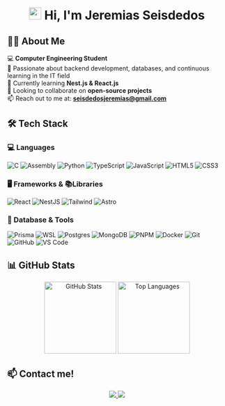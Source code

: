 <h1 align="center">
  <img src="https://media.giphy.com/media/hvRJCLFzcasrR4ia7z/giphy.gif" width="28">
  Hi, I'm Jeremias Seisdedos 
</h1>

## 👨‍💻 About Me
💻 **Computer Engineering Student**  
🎯 Passionate about backend development, databases, and continuous learning in the IT field                     
🌱 Currently learning **Nest.js & React.js**  
🚀 Looking to collaborate on **open-source projects**  
📫 Reach out to me at: **seisdedosjeremias@gmail.com**


## 🛠️ Tech Stack

### 💻  Languages 
![C](https://img.shields.io/badge/C-A8B9CC?style=for-the-badge&logo=c&logoColor=black)
![Assembly](https://img.shields.io/badge/Assembly-8E0D0D?style=for-the-badge&logo=assemblyscript&logoColor=white)
![Python](https://img.shields.io/badge/Python-3776AB?style=for-the-badge&logo=python&logoColor=white)
![TypeScript](https://img.shields.io/badge/typescript-%23007ACC.svg?style=for-the-badge&logo=typescript&logoColor=white)
![JavaScript](https://img.shields.io/badge/JavaScript-F7DF1E?style=for-the-badge&logo=javascript&logoColor=black)
![HTML5](https://img.shields.io/badge/html5-%23E34F26.svg?style=for-the-badge&logo=html5&logoColor=white)
![CSS3](https://img.shields.io/badge/css3-%231572B6.svg?style=for-the-badge&logo=css3&logoColor=white)

### 🖥️ Frameworks & 📚Libraries
![React](https://img.shields.io/badge/React-20232A?style=for-the-badge&logo=react&logoColor=61DAFB)
![NestJS](https://img.shields.io/badge/nestjs-%23E0234E.svg?style=for-the-badge&logo=nestjs&logoColor=white)
![Tailwind](https://img.shields.io/badge/Tailwind_CSS-38B2AC?style=for-the-badge&logo=tailwind-css&logoColor=white)
![Astro](https://img.shields.io/badge/Astro-FF5D01?style=for-the-badge&logo=astro&logoColor=white)

### 🔧 Database & Tools
![Prisma](https://img.shields.io/badge/Prisma-3982CE?style=for-the-badge&logo=prisma&logoColor=white)
![WSL](https://img.shields.io/badge/WSL-0a97f5?style=for-the-badge&logo=linux&logoColor=white)
![Postgres](https://img.shields.io/badge/postgres-%23316192.svg?style=for-the-badge&logo=postgresql&logoColor=white)
![MongoDB](https://img.shields.io/badge/MongoDB-%234ea94b.svg?style=for-the-badge&logo=mongodb&logoColor=white)
![PNPM](https://img.shields.io/badge/pnpm-%234a4a4a.svg?style=for-the-badge&logo=pnpm&logoColor=f69220)
![Docker](https://img.shields.io/badge/docker-%230db7ed.svg?style=for-the-badge&logo=docker&logoColor=white)
![Git](https://img.shields.io/badge/git-%23F05033.svg?style=for-the-badge&logo=git&logoColor=white)
![GitHub](https://img.shields.io/badge/github-%23121011.svg?style=for-the-badge&logo=github&logoColor=white)
![VS Code](https://img.shields.io/badge/VS_Code-0078D4?style=for-the-badge&logo=visual%20studio%20code&logoColor=white)


## 📊 GitHub Stats

<p align="center">
  <img 
    src="https://github-readme-stats.vercel.app/api?username=Jeremias-Seisdedos&show_icons=true&theme=radical" 
    alt="GitHub Stats" 
    height="165"
  />
  <img 
    src="https://github-readme-stats.vercel.app/api/top-langs/?username=Jeremias-Seisdedos&layout=compact&theme=radical" 
    alt="Top Languages"
    height="165"
  />
</p>


## 📫 Contact me!

<p align="center">
  <a href="https://linkedin.com/in/jeremías-seisdedos" target="blank">
    <img src="https://img.shields.io/badge/LinkedIn-0077B5?style=for-the-badge&logo=linkedin&logoColor=white"/>
  </a>

  <a href = "mailto:seisdedosjeremias@gmail.com" target="blank">
    <img src="https://img.shields.io/badge/Email-D14836?style=for-the-badge&logo=gmail&logoColor=white"/>
  </a>
</p>
